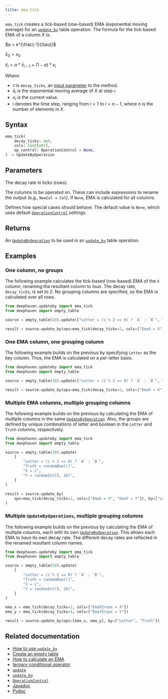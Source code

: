 ```yaml
---
title: ema_tick
---
```


`ema_tick` creates a tick-based (row-based) EMA (exponential moving average) for an [`update_by`](./updateBy.md) table operation. The formula for the tick-based EMA of a column $X$ is:

$a = e^{\frac{-1}{\tau}}$

$\bar{x}_0 = x_0$

$\bar{x}_i = a*\bar{x}_{i-1} + (1-a)*x_i$

Where:

- $\tau$ is `decay_ticks`, an [input parameter](#parameters) to the method.
- $\bar{x}_i$ is the exponential moving average of $X$ at step $i$.
- $x_i$ is the current value.
- $i$ denotes the time step, ranging from $i=1$ to $i = n-1$, where $n$ is the number of elements in $X$.

## Syntax

```python syntax
ema_tick(
    decay_ticks: int,
    cols: list[str],
    op_control: OperationControl = None,
) -> UpdateByOperation
```

## Parameters

<ParamTable>
<Param name="decay_ticks" type="int">

The decay rate in ticks (rows).

</Param>
<Param name="cols" type="list[str]">

The columns to be operated on. These can include expressions to rename the output (e.g., `NewCol = Col`). If `None`, EMA is calculated for all columns.

</Param>
<Param name="op_control" optional type="OperationControl">

Defines how special cases should behave. The default value is `None`, which uses default [`OperationControl`](./OperationControl.md) settings.

</Param>
</ParamTable>

## Returns

An [`UpdateByOperation`](./updateBy.md#parameters) to be used in an [`update_by`](./updateBy.md) table operation.

## Examples

### One column, no groups

The following example calculates the tick-based (row-based) EMA of the `X` column, renaming the resultant column to `EmaX`. The decay rate, `decay_ticks`, is set to 2. No grouping columns are specified, so the EMA is calculated over all rows.

```python order=result,source
from deephaven.updateby import ema_tick
from deephaven import empty_table

source = empty_table(10).update(["Letter = (i % 2 == 0) ? `A` : `B`", "X = i"])

result = source.update_by(ops=ema_tick(decay_ticks=2, cols=["EmaX = X"]))
```

### One EMA column, one grouping column

The following example builds on the previous by specifying `Letter` as the key column. Thus, the EMA is calculated on a per-letter basis.

```python order=result,source
from deephaven.updateby import ema_tick
from deephaven import empty_table

source = empty_table(10).update(["Letter = (i % 2 == 0) ? `A` : `B`", "X = i"])

result = source.update_by(ops=ema_tick(decay_ticks=2, cols=["EmaX = X"]), by=["Letter"])
```

### Multiple EMA columns, multiple grouping columns

The following example builds on the previous by calculating the EMA of multiple columns in the same [`UpdateByOperation`](./updateBy.md#parameters). Also, the groups are defined by unique combinations of letter and boolean in the `Letter` and `Truth` columns, respectively.

```python order=result,source
from deephaven.updateby import ema_tick
from deephaven import empty_table

source = empty_table(20).update(
    [
        "Letter = (i % 2 == 0) ? `A` : `B`",
        "Truth = randomBool()",
        "X = i",
        "Y = randomInt(5, 10)",
    ]
)

result = source.update_by(
    ops=ema_tick(decay_ticks=2, cols=["EmaX = X", "EmaY = Y"]), by=["Letter", "Truth"]
)
```

### Multiple `UpdateByOperations`, multiple grouping columns

The following example builds on the previous by calculating the EMA of multiple columns, each with its own [`UpdateByOperation`](./updateBy.md#parameters). This allows each EMA to have its own decay rate. The different decay rates are reflected in the renamed resultant column names.

```python order=result,source
from deephaven.updateby import ema_tick
from deephaven import empty_table

source = empty_table(20).update(
    [
        "Letter = (i % 2 == 0) ? `A` : `B`",
        "Truth = randomBool()",
        "X = i",
        "Y = randomInt(5, 10)",
    ]
)

ema_x = ema_tick(decay_ticks=2, cols=["EmaX2rows = X"])
ema_y = ema_tick(decay_ticks=4, cols=["EmaY5rows = Y"])

result = source.update_by(ops=[ema_x, ema_y], by=["Letter", "Truth"])
```

## Related documentation

- [How to use `update_by`](../../../how-to-guides/use-update-by.md)
- [Create an empty table](../../../how-to-guides/new-and-empty-table.md#empty_table)
- [How to calculate an EMA](../../../how-to-guides/rolling-calculations.md)
- [ternary conditional operator](../../../how-to-guides/ternary-if-how-to.md)
- [`update`](../select/update.md)
- [`update_by`](./updateBy.md)
- [`OperationControl`](./OperationControl.md)
- [Javadoc](https://deephaven.io/core/javadoc/io/deephaven/api/updateby/UpdateByOperation.html#Ema(double,java.lang.String...))
- [Pydoc](/core/pydoc/code/deephaven.updateby.html#deephaven.updateby.ema_tick)
